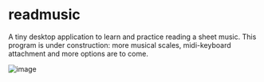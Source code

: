 # readmusic
A tiny desktop application to learn and practice reading a sheet music.
This program is under construction: more musical scales, midi-keyboard attachment and more options are to come. 

![image](https://github.com/miklos1125/readmusic/assets/127934692/3c9505f9-e011-4277-8392-9358fbe8790c)

